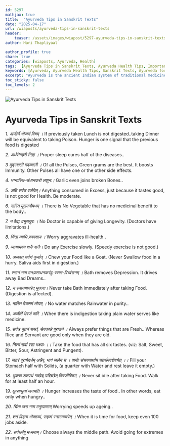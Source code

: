 ```yaml
---       
id: 5297
mathjax: true        
title:  "Ayurveda Tips in Sanskrit Texts"        
date: "2025-04-17"        
url: /wiaposts/ayurveda-tips-in-sanskrit-texts
header:        
    teaser: /assets/images/wiapost/5297-ayurveda-tips-in-sanskrit-texts.jpg               
author: Hari Thapliyaal        

author_profile: true        
share: true
categories: [wiaposts, Ayurveda, Health] 
tags:  [Ayurveda Tips in Sanskrit Texts, Ayurveda Health Tips, Importance of Sanskrit, Ayurveda for Immunity, Ayurveda for Health, Ayurveda for Long Life, Ayurveda for Wellbeing]      
keywords: [Ayurveda, Ayurveda Health Tips, Sanskrit Texts, Ayurveda for Immunity, Ayurveda for Health, Ayurveda for Long Life, Ayurveda for Wellbeing]
excerpt: "Ayurveda is the ancient Indian system of traditional medicine. Here are some Ayurveda tips in Sanskrit texts."
toc_sticky: false
toc_levels: 2
---
```


![Ayurveda Tips in Sanskrit Texts](/assets/images/wiapost/5297-ayurveda-tips-in-sanskrit-texts.jpg)

# Ayurveda Tips in Sanskrit Texts 

*1. अजीर्णे भोजनं विषम् ।*
If previously taken Lunch is not digested..taking Dinner will be equivalent to taking Poison. Hunger is one signal that the previous food is digested 

*2. अर्धरोगहरी निद्रा ।*
Proper sleep cures half of the diseases..

*3 मुद्गदाली गदव्याली ।*
Of all the Pulses, Green grams are the best. It boosts Immunity. Other Pulses all have one or the other side effects. 

*4. भग्नास्थि-संधानकरो लशुनः।*
Garlic even joins broken Bones.. 

*5. अति सर्वत्र वर्जयेत्।*
Anything consumed in Excess, just because it tastes good, is not good for Health. Be moderate. 

*6. नास्ति मूलमनौषधम् ।*
There is No Vegetable that has no medicinal benefit to the body.. 

*7.  न वैद्यः प्रभुरायुषः ।*
No Doctor is capable of giving Longevity. (Doctors have limitations.) 

*8. चिंता व्याधि प्रकाशाय ।*
Worry aggravates ill-health.. 

*9. व्यायामश्च शनैः शनैः।*
Do any Exercise slowly.
(Speedy exercise is not good.) 

*10. अजवत् चर्वणं  कुर्यात् ।*
Chew your Food like a Goat.
(Never Swallow food in a hurry. 
Saliva aids first in digestion.) 

*11.  स्नानं नाम मनःप्रसाधनकरंदुः स्वप्न-विध्वंसनम् ।*
 Bath removes Depression.
 It drives away Bad Dreams.. 

*12. न स्नानमाचरेद्  भुक्त्वा।*
Never take Bath immediately after taking Food.  (Digestion is affected). 

*13. नास्ति मेघसमं तोयम् ।*
No water matches Rainwater in purity.. 

*14.  अजीर्णे भेषजं वारि ।*
When there is  indigestion taking plain water serves like medicine.

*15. सर्वत्र नूतनं  शस्तं, सेवकान्ने पुरातने ।*
Always prefer things that are Fresh.. 
Whereas Rice and Servant are good only when they are old.

*16. नित्यं सर्वा रसा भक्ष्याः ।।*
Take the food that has all six tastes.
(viz: Salt, Sweet, Bitter, Sour, Astringent and Pungent). 

*17. जठरं पूरायेदर्धम् अन्नैर्, भागं जलेन च ।*
*वायोः संचरणार्थाय चतर्थमवशेषयेत् ।।*
Fill your Stomach half with Solids, 
(a quarter with Water and rest leave it empty.)

*18. भुक्त्वा शतपथं गच्छेद् यदिच्छेत् चिरजीवितम् ।*
Never sit idle after taking Food.
Walk for at least half an hour. 

*19. क्षुत्साधुतां जनयति ।*
Hunger increases the taste of food..
In other words, eat only when hungry.. 

*20. चिंता जरा नाम मनुष्याणाम्* 
Worrying speeds up ageing.. 

*21. शतं विहाय भोक्तव्यं, सहस्रं स्नानमाचरेत् ।*
When it is time for food, keep even 100 jobs aside. 

*22. सर्वधर्मेषु मध्यमाम्।*
Choose always the middle path. Avoid going for extremes in anything